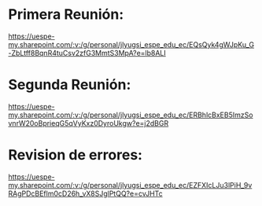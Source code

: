 # Primera Reunión:
https://uespe-my.sharepoint.com/:v:/g/personal/jlyugsi_espe_edu_ec/EQsQyk4gWJpKu_G-ZbLtff8BqnR4tuCsv2zfG3MmtS3MpA?e=lb8ALI
# Segunda Reunión: 
https://uespe-my.sharepoint.com/:v:/g/personal/jlyugsi_espe_edu_ec/ERBhlcBxEB5ImzSovnrW20oBprieqG5qVyKxz0DyroUkgw?e=j2dBGR
# Revision de errores:
https://uespe-my.sharepoint.com/:v:/g/personal/jlyugsi_espe_edu_ec/EZFXIcLJu3lPiH_9vRAgPDcBEflm0cD26h_vX8SJglPtQQ?e=cvJHTc
